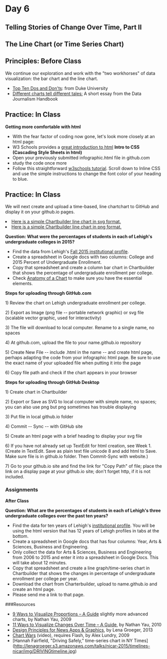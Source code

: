 # Day 6

## Telling Stories of Change Over Time, Part II

## The Line Chart (or Time Series Chart)

## Principles: Before Class

We continue our exploration and work with the "two workhorses" of data visualization: the bar chart and the line chart.
<ul>
<li><a href=http://guides.library.duke.edu/datavis/topten>Top Ten Dos and Don'ts</a>: from Duke University</l1>
<li><a href="http://datajournalismhandbook.org/1.0/en/delivering_data_6.html">Different charts tell different tales:</a> A short essay from the Data Journalism Handbook</li>
</ul>

## Practice: In Class

**Getting more comfortable with html**
- With the fear factor of coding now gone, let's look more closely at an html page:
- W3 Schools provides a [great introduction to html](http://www.w3schools.com/html/html_intro.asp)
**Intro to CSS (Cascading Style Sheets in html)**
- Open your previously submitted infographic.html file in github.com
- study the code once more
- Follow this straightforward [w3schools tutorial](http://www.w3schools.com/html/html_css.asp). Scroll down to Inline CSS and use the simple instructions to change the font color of your heading to blue.

## Practice: In Class
We will next create and upload a time-based, line chartchart to GitHub and display it on your github.io pages.
<li><a href="http://jacklule.github.io/pages/SVGtest.html">Here is a simple Chartbuilder line chart in svg format.</a></li>
<li><a href="http://jacklule.github.io/pages/PNGtest.html">Here is a simple Chartbuilder line chart in png format.</a></li>

**Question: What were the percentages of students in each of Lehigh's undergraduate colleges in 2015?**
- Find the data from Lehigh's [Fall 2015 institutional profile](http://www.lehigh.edu/~oir/profiles/profile_files/LUprofile_2015.pdf).
- Create a spreadsheet in Google docs with two columns: College and 2015 Percent of Undergraduate Enrollment.
- Copy that spreadsheet and create a column bar chart in Chartbuilder that shows the percentage of undergraduate enrollment per college. 
- Check [Anatomy of a Chart](http://www.lamivo.com/tipsheets/anatomy_chart.pdf) to make sure you have the essential elements.

**Steps for uploading through GitHub.com**
<p>1) Review the chart on Lehigh undergraduate enrollment per college. </p>
<p>2) Export as Image (png file -- portable network graphic) or svg file (scalable vector graphic, used for interactivity) 
<p>3) The file will download to local computer. Rename to a single name, no spaces</p>
<p>4) At github.com, upload the file to your name.github.io repository</p>
<p>5) Create New File -- include .html in the name -- and create html page, perhaps adapting the code from your infographic html page. Be sure to use the exact name of your uploaded file when putting it into the page</p>
<p>6) Copy file path and check if the chart appears in your browser</p>

**Steps for uploading through GitHub Desktop**
<p>1) Create chart in Chartbuilder</p>
<p>2) Export or Save as SVG to local computer with simple name, no spaces; you can also use png but png sometimes has trouble displaying</p>
<p>3) Put file in local github.io folder</p>
<p>4) Commit -- Sync -- with GitHub site</p>
<p>5) Create an html page with a brief heading to display your svg file</p>
<p>6) If you have not already set up TextEdit for html creation, see Week 1. (Create in TextEdit. Save as plain text file unicode 8 and add html to Save. Make sure file is in github.io folder. Then Commit-Sync with website.)</p>
<p>7) Go to your github.io site and find the link for "Copy Path" of file; place the link on a display page at your github.io site; don't forget http, if it is not included.</p>

<h3>Assignments</h3>

**After Class**

**Question: What are the percentages of students in each of Lehigh's three undergraduate colleges over the past ten years?**
- Find the data for ten years of Lehigh's [institutional profile](http://www.lehigh.edu/~oir/profiles/profile.htm). You will be using the html version that has 12 years of Lehigh profiles in tabs at the bottom.
- Create a spreadsheet in Google docs that has four columns: Year, Arts & Sciences, Business and Engineering.
- Only collect the data for Arts & Sciences, Business and Engineering from 2006 to 2015 and enter it into a spreadsheet in Google Docs. This will take about 12 minutes.
- Copy that spreadsheet and create a line graph/time-series chart in Chartbuilder that shows the changes in percentage of undergraduate enrollment per college per year. 
- Download the chart from Charterbuilder, upload to name.github.io and create an html page.
- Please send me a link to that page.

###Resources
- [9 Ways to Visualize Proportions – A Guide](http://flowingdata.com/2009/11/25/9-ways-to-visualize-proportions-a-guide/) slightly more advanced charts, by Nathan Yau, 2009
- [11 Ways to Visualize Changes Over Time – A Guide](http://flowingdata.com/2010/01/07/11-ways-to-visualize-changes-over-time-a-guide/), by Nathan Yau, 2010
- [Design Principles for News Apps & Graphics](http://www.propublica.org/nerds/item/design-principles-for-news-apps-graphics), by Lena Groeger, 2013
- [Chart Wars](http://www.targetpointconsulting.com/ToThePoint/2010/01/05/chart-wars) (video), requires Flash, by Alex Lundry, 2009
- [Hannah Fairfield, "Driving Safely," time-series chart in NY Times]
(http://lenagroeger.s3.amazonaws.com/talks/nicar-2015/timelines-nicar/img/DRIVINGtimeline.jpg)


